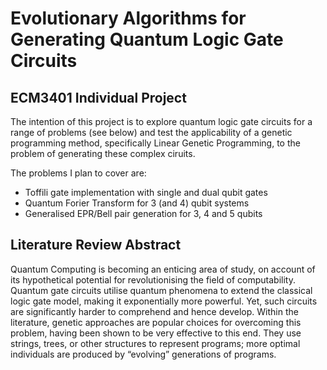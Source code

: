 # Evolutionary Algorithms for Generating Quantum Logic Gate Circuits
## ECM3401 Individual Project

The intention of this project is to explore quantum logic gate circuits for a range of problems (see below) and test the applicability of a genetic programming method, specifically Linear Genetic Programming, to the problem of generating these complex ciruits.

The problems I plan to cover are:
- Toffili gate implementation with single and dual qubit gates
- Quantum Forier Transform for 3 (and 4) qubit systems
- Generalised EPR/Bell pair generation for 3, 4 and 5 qubits


## Literature Review Abstract

Quantum Computing is becoming an enticing area of study, on account of its hypothetical potential for revolutionising the field of computability. Quantum gate circuits utilise quantum phenomena to extend the classical logic gate model, making it exponentially more powerful. Yet, such circuits are significantly harder to comprehend and hence develop. Within the literature, genetic approaches are popular choices for overcoming this problem, having been shown to be very effective to this end. They use strings, trees, or other structures to represent programs; more optimal individuals are produced by “evolving” generations of programs.